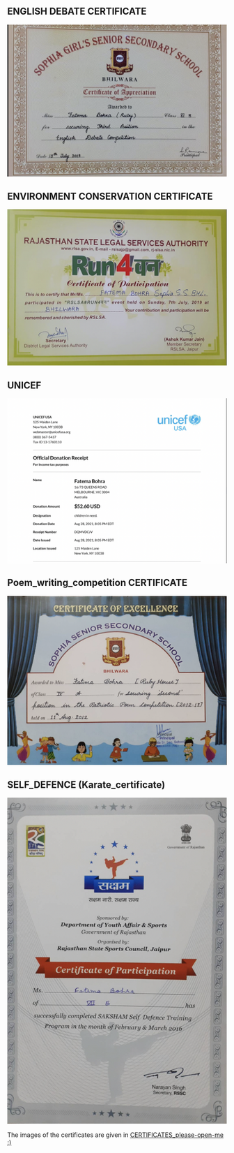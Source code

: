 ## ENGLISH DEBATE CERTIFICATE
<img src='Images_of_certificates/English_debate_certificate.png'>

## ENVIRONMENT CONSERVATION CERTIFICATE
<img src='Images_of_certificates/RUN4environment_cetificate.png'>

## UNICEF
<img src='Images_of_certificates/UNICEF_certificate.png'>

## Poem_writing_competition CERTIFICATE
<img src='Images_of_certificates/poem_competion_certificate.png'>

## SELF_DEFENCE (Karate_certificate)
<img src='Images_of_certificates/SELF_DEFENCE_cer.png'>

The images of the certificates are given in [CERTIFICATES_please-open-me :)](https://github.com/FatemaBohra/certificates_site.git)
